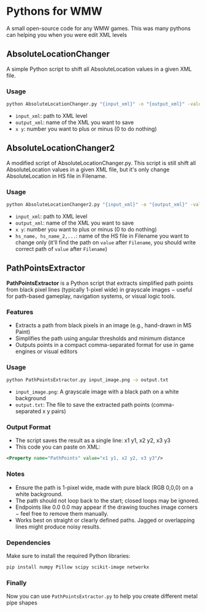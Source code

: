 # Pythons for WMW
A small open-source code for any WMW games. This was many pythons can helping you when you were edit XML levels
## AbsoluteLocationChanger

A simple Python script to shift all AbsoluteLocation values in a given XML file.

### Usage

```bash
python AbsoluteLocationChanger.py "{input_xml}" -o "{output_xml}" -value "{x y}"
```

- `input_xml`: path to XML level
- `output_xml`: name of the XML you want to save
- `x y`: number you want to plus or minus (0 to do nothing)

## AbsoluteLocationChanger2

A modified script of AbsoluteLocationChanger.py. This script is still shift all AbsoluteLocation values in a given XML file, but it's only change AbsoluteLocation in HS file in Filename.

### Usage

```bash
python AbsoluteLocationChanger2.py "{input_xml}" -o "{output_xml}" -value "{x y}" -hs "{hs_name}, {hs_name_2},..."
```

- `input_xml`: path to XML level
- `output_xml`: name of the XML you want to save
- `x y`: number you want to plus or minus (0 to do nothing)
- `hs_name, hs_name_2,...`: name of the HS file in Filename you want to change only (it'll find the path on `value` after `Filename`, you should write correct path of `value` after `Filename`)

## PathPointsExtractor
**PathPointsExtractor** is a Python script that extracts simplified path points from black pixel lines (typically 1-pixel wide) in grayscale images − useful for path-based gameplay, navigation systems, or visual logic tools.
### Features
- Extracts a path from black pixels in an image (e.g., hand-drawn in MS Paint)
- Simplifies the path using angular thresholds and minimum distance
- Outputs points in a compact comma-separated format for use in game engines or visual editors
### Usage
```bash
python PathPointsExtractor.py input_image.png -o output.txt
```
- `input_image.png`: A grayscale image with a black path on a white background
- `output.txt`: The file to save the extracted path points (comma-separated x y pairs)
### Output Format
- The script saves the result as a single line: x1 y1, x2 y2, x3 y3
- This code you can paste on XML:
```XML
<Property name="PathPoints" value="x1 y1, x2 y2, x3 y3"/>
```
### Notes
- Ensure the path is 1-pixel wide, made with pure black (RGB 0,0,0) on a white background.
- The path should not loop back to the start; closed loops may be ignored.
- Endpoints like 0.0 0.0 may appear if the drawing touches image corners − feel free to remove them manually.
- Works best on straight or clearly defined paths. Jagged or overlapping lines might produce noisy results.
### Dependencies
Make sure to install the required Python libraries:
```bash
pip install numpy Pillow scipy scikit-image networkx
```
### Finally
Now you can use `PathPointsExtractor.py` to help you create different metal pipe shapes
